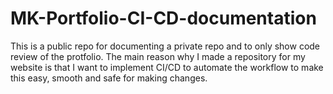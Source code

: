 # MK-Portfolio-CI-CD-documentation
This is a public repo for documenting a private repo and to only show code review of the protfolio. The main reason why I made a repository for my website is that I want to implement CI/CD to automate the workflow to make this easy, smooth and safe for making changes.
